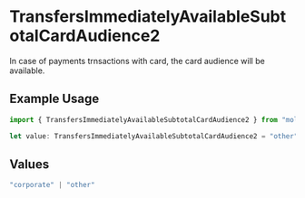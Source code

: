 # TransfersImmediatelyAvailableSubtotalCardAudience2

In case of payments trnsactions with card, the card audience will be available.

## Example Usage

```typescript
import { TransfersImmediatelyAvailableSubtotalCardAudience2 } from "mollie-api-typescript/models/operations";

let value: TransfersImmediatelyAvailableSubtotalCardAudience2 = "other";
```

## Values

```typescript
"corporate" | "other"
```